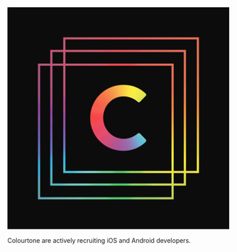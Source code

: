 <img src="assets/icon.png" width="500" alt="Colourtone">

Colourtone are actively recruiting iOS and Android developers.
